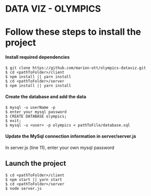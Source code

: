 # DATA VIZ - OLYMPICS

# Follow these steps to install the project 

#### Install required dependencies
```shell
$ git clone https://github.com/marion-ott/olympics-dataviz.git
$ cd <pathToFolder>/client
$ npm install || yarn install
$ cd <pathToFolder>/server
$ npm install || yarn install
```

#### Create the database and add the data
```shell
$ mysql -u userName -p
$ enter your mysql password
$ CREATE DATABASE olympics;
$ exit;
$ mysql -u <user> -p olympics < pathToFile/database.sql
```

#### Update the MySql connection information in server/server.js
In server.js (line 11), enter your own mysql password




## Launch the project
```shell
$ cd <pathToFolder>/client
$ npm start || yarn start
$ cd <pathToFolder>/server
$ node server.js
```

